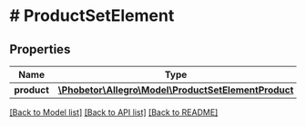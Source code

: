 # # ProductSetElement

## Properties

Name | Type | Description | Notes
------------ | ------------- | ------------- | -------------
**product** | [**\Phobetor\Allegro\Model\ProductSetElementProduct**](ProductSetElementProduct.md) |  | [optional]

[[Back to Model list]](../../README.md#models) [[Back to API list]](../../README.md#endpoints) [[Back to README]](../../README.md)

